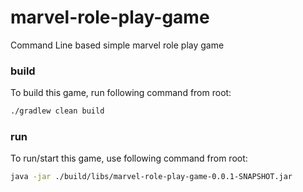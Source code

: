 # marvel-role-play-game
Command Line based simple marvel role play game

### build
To build this game, run following command from root:
```sh
./gradlew clean build
```


### run
To run/start this game, use following command from root:

```sh
java -jar ./build/libs/marvel-role-play-game-0.0.1-SNAPSHOT.jar
```
